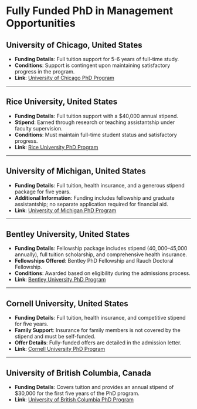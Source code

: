 # Fully Funded PhD in Management Opportunities

## University of Chicago, United States  
- **Funding Details**: Full tuition support for 5-6 years of full-time study.  
- **Conditions**: Support is contingent upon maintaining satisfactory progress in the program.  
- **Link**: [University of Chicago PhD Program](https://lnkd.in/g639VCJk)  

---

## Rice University, United States  
- **Funding Details**: Full tuition support with a $40,000 annual stipend.  
- **Stipend**: Earned through research or teaching assistantship under faculty supervision.  
- **Conditions**: Must maintain full-time student status and satisfactory progress.  
- **Link**: [Rice University PhD Program](https://lnkd.in/eeUn4kq2)  

---

## University of Michigan, United States  
- **Funding Details**: Full tuition, health insurance, and a generous stipend package for five years.  
- **Additional Information**: Funding includes fellowship and graduate assistantship; no separate application required for financial aid.  
- **Link**: [University of Michigan PhD Program](https://lnkd.in/giC3EsMt)  

---

## Bentley University, United States  
- **Funding Details**: Fellowship package includes stipend ($40,000–$45,000 annually), full tuition scholarship, and comprehensive health insurance.  
- **Fellowships Offered**: Bentley PhD Fellowship and Rauch Doctoral Fellowship.  
- **Conditions**: Awarded based on eligibility during the admissions process.  
- **Link**: [Bentley University PhD Program](https://lnkd.in/g8EfVxBA)  

---

## Cornell University, United States  
- **Funding Details**: Full tuition, health insurance, and competitive stipend for five years.  
- **Family Support**: Insurance for family members is not covered by the stipend and must be self-funded.  
- **Offer Details**: Fully-funded offers are detailed in the admission letter.  
- **Link**: [Cornell University PhD Program](https://lnkd.in/gBCmiQBe)  

---

## University of British Columbia, Canada  
- **Funding Details**: Covers tuition and provides an annual stipend of $30,000 for the first five years of the PhD program.  
- **Link**: [University of British Columbia PhD Program](https://lnkd.in/g-bzig-w)  
